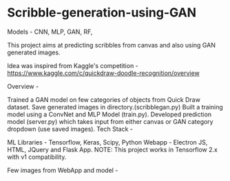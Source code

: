 # Scribble-generation-using-GAN

Models - CNN, MLP, GAN, RF, 

This project aims at predicting scribbles from canvas and also using GAN generated images.

Idea was inspired from Kaggle's competition - https://www.kaggle.com/c/quickdraw-doodle-recognition/overview

Overview -

Trained a GAN model on few categories of objects from Quick Draw dataset. Save generated images in directory.(scribblegan.py)
Built a training model using a ConvNet and MLP Model (train.py).
Developed prediction model (server.py) which takes input from either canvas or GAN category dropdown (use saved images).
Tech Stack -

ML Libraries - Tensorflow, Keras, Scipy, Python
Webapp - Electron JS, HTML, JQuery and Flask App.
NOTE: This project works in Tensorflow 2.x with v1 compatibility.

Few images from WebApp and model -

